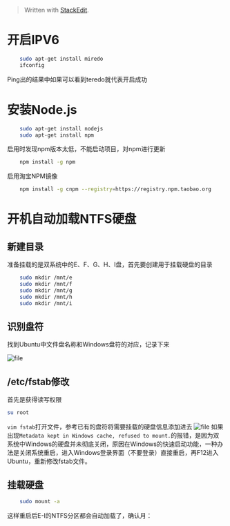 



> Written with [StackEdit](https://stackedit.io/).

# 开启IPV6
```bash
	sudo apt-get install miredo
	ifconfig
 ```
Ping出的结果中如果可以看到teredo就代表开启成功
   
# 安装Node.js
```bash
	sudo apt-get install nodejs
	sudo apt-get install npm
```
启用时发现npm版本太低，不能启动项目，对npm进行更新
```bash
	npm install -g npm
```
启用淘宝NPM镜像

```bash
	npm install -g cnpm --registry=https://registry.npm.taobao.org
```
# 开机自动加载NTFS硬盘

## 新建目录
准备挂载的是双系统中的E、F、G、H、I盘，首先要创建用于挂载硬盘的目录
```bash
	sudo mkdir /mnt/e
	sudo mkdir /mnt/f
	sudo mkdir /mnt/g
	sudo mkdir /mnt/h
	sudo mkdir /mnt/i
```
## 识别盘符
找到Ubuntu中文件盘名称和Windows盘符的对应，记录下来

![file](https://raw.githubusercontent.com/edencfc/Ubuntu-Study/master/20-02-15.png)

## /etc/fstab修改
首先是获得读写权限
```bash
su root
```
`vim fstab`打开文件，参考已有的盘符将需要挂载的硬盘信息添加进去
![file](https://raw.githubusercontent.com/edencfc/Ubuntu-Study/master/20-09-48.png)
如果出现`Metadata kept in Windows cache, refused to mount.`的报错，是因为双系统中Windows的硬盘并未彻底关闭，原因在Windows的快速启动功能，一种办法是关闭系统重启，进入Windows登录界面（不要登录）直接重启，再F12进入Ubuntu，重新修改fstab文件。

## 挂载硬盘
```bash
	sudo mount -a
```
这样重启后E-I的NTFS分区都会自动加载了，确认月：


<!--stackedit_data:
eyJoaXN0b3J5IjpbNzkwOTc1NjM2LDEzMzYzODE2NjMsLTU3Mz
c4NTEyMV19
-->
